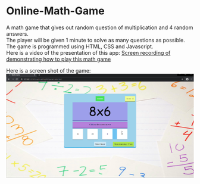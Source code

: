 # Online-Math-Game
A math game that gives out random question of multiplication and 4 random answers.\
The player will be given 1 minute to solve as many questions as possible.\
The game is programmed using HTML, CSS and Javascript.\
Here is a video of the presentation of this app:
[Screen recording of demonstrating how to play this math game](https://youtu.be/q6GvbYiWCkE)

Here is a screen shot of the game:\
![](images/mathPic.png)
